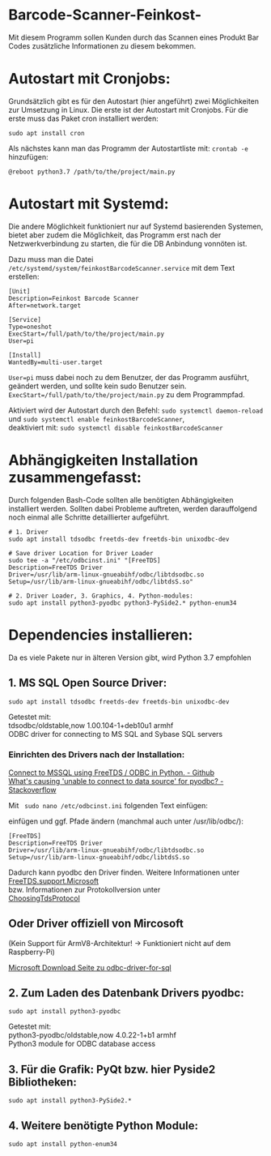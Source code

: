 # Barcode-Scanner-Feinkost-

Mit diesem Programm sollen Kunden durch das Scannen eines Produkt Bar Codes zusätzliche Informationen zu diesem bekommen.

# Autostart mit Cronjobs:
Grundsätzlich gibt es für den Autostart (hier angeführt) zwei Möglichkeiten zur Umsetzung in Linux. Die erste ist der Autostart mit Cronjobs.
Für die erste muss das Paket cron installiert werden:

``sudo apt install cron``

Als nächstes kann man das Programm der Autostartliste mit: ``crontab -e`` hinzufügen:
````
@reboot python3.7 /path/to/the/project/main.py
````

# Autostart mit Systemd:
Die andere Möglichkeit funktioniert nur auf Systemd basierenden Systemen, bietet aber zudem die Möglichkeit,
das Programm erst nach der Netzwerkverbindung zu starten, die für die DB Anbindung vonnöten ist.

Dazu muss man die Datei ``/etc/systemd/system/feinkostBarcodeScanner.service`` mit dem Text erstellen:
````
[Unit]
Description=Feinkost Barcode Scanner
After=network.target

[Service]
Type=oneshot
ExecStart=/full/path/to/the/project/main.py
User=pi

[Install]
WantedBy=multi-user.target

````

``User=pi`` muss dabei noch zu dem Benutzer, der das Programm ausführt, geändert werden,
und sollte kein sudo Benutzer sein.
``ExecStart=/full/path/to/the/project/main.py`` zu dem Programmpfad.


Aktiviert wird der Autostart durch den Befehl:
``sudo systemctl daemon-reload`` und
``sudo systemctl enable feinkostBarcodeScanner``,\
deaktiviert mit: ``sudo systemctl disable feinkostBarcodeScanner``

# Abhängigkeiten Installation zusammengefasst:
Durch folgenden Bash-Code sollten alle benötigten Abhängigkeiten installiert werden. Sollten dabei Probleme auftreten,
werden darauffolgend noch einmal alle Schritte detaillierter aufgeführt.

````
# 1. Driver
sudo apt install tdsodbc freetds-dev freetds-bin unixodbc-dev

# Save driver Location for Driver Loader
sudo tee -a "/etc/odbcinst.ini" "[FreeTDS]
Description=FreeTDS Driver
Driver=/usr/lib/arm-linux-gnueabihf/odbc/libtdsodbc.so
Setup=/usr/lib/arm-linux-gnueabihf/odbc/libtdsS.so"

# 2. Driver Loader, 3. Graphics, 4. Python-modules:
sudo apt install python3-pyodbc python3-PySide2.* python-enum34
````


# Dependencies installieren:
Da es viele Pakete nur in älteren Version gibt, wird Python 3.7 empfohlen


## 1. MS SQL Open Source Driver:

``sudo apt install tdsodbc freetds-dev freetds-bin unixodbc-dev``

Getestet mit: \
tdsodbc/oldstable,now 1.00.104-1+deb10u1 armhf \
ODBC driver for connecting to MS SQL and Sybase SQL servers 

### Einrichten des Drivers nach der Installation:
[Connect to MSSQL using FreeTDS / ODBC in Python. - Github](https://gist.github.com/rduplain/1293636#file-readme-md) \
[What's causing 'unable to connect to data source' for pyodbc? - Stackoverflow](https://stackoverflow.com/questions/9723656/whats-causing-unable-to-connect-to-data-source-for-pyodbc)

Mit `` sudo nano /etc/odbcinst.ini`` folgenden Text einfügen:

einfügen und ggf. Pfade ändern (manchmal auch unter /usr/lib/odbc/):
````
[FreeTDS]
Description=FreeTDS Driver
Driver=/usr/lib/arm-linux-gnueabihf/odbc/libtdsodbc.so
Setup=/usr/lib/arm-linux-gnueabihf/odbc/libtdsS.so
````

Dadurch kann pyodbc den Driver finden. Weitere Informationen unter \
[FreeTDS.support.Microsoft](https://www.freetds.org/faq.html#Does.FreeTDS.support.Microsoft.servers) \
bzw. Informationen zur Protokollversion unter \
[ChoosingTdsProtocol](https://www.freetds.org/userguide/ChoosingTdsProtocol.html)


## Oder Driver offiziell von Mircosoft
(Kein Support für ArmV8-Architektur! -> Funktioniert nicht auf dem Raspberry-Pi)

[Microsoft Download Seite zu odbc-driver-for-sql](https://docs.microsoft.com/de-de/sql/connect/odbc/download-odbc-driver-for-sql-server?view=sql-server-ver16)

## 2. Zum Laden des Datenbank Drivers pyodbc:

``sudo apt install python3-pyodbc``

Getestet mit: \
python3-pyodbc/oldstable,now 4.0.22-1+b1 armhf \
Python3 module for ODBC database access 


## 3. Für die Grafik: PyQt bzw. hier Pyside2 Bibliotheken:

``sudo apt install python3-PySide2.*``

## 4. Weitere benötigte Python Module:
``sudo apt install python-enum34``




